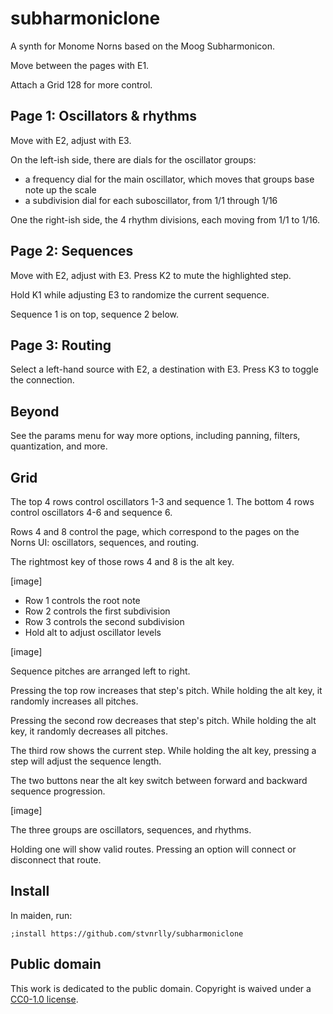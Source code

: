# subharmoniclone

A synth for Monome Norns based on the Moog Subharmonicon.

Move between the pages with E1.

Attach a Grid 128 for more control.

## Page 1: Oscillators & rhythms

Move with E2, adjust with E3.

On the left-ish side, there are dials for the oscillator groups:
- a frequency dial for the main oscillator, which moves that groups base note up the scale
- a subdivision dial for each suboscillator, from 1/1 through 1/16

One the right-ish side, the 4 rhythm divisions, each moving from 1/1 to 1/16.

## Page 2: Sequences

Move with E2, adjust with E3. Press K2 to mute the highlighted step.

Hold K1 while adjusting E3 to randomize the current sequence.

Sequence 1 is on top, sequence 2 below.

## Page 3: Routing

Select a left-hand source with E2, a destination with E3. Press K3 to toggle the connection.

## Beyond

See the params menu for way more options, including panning, filters, quantization, and more.

## Grid

The top 4 rows control oscillators 1-3 and sequence 1. The bottom 4 rows control oscillators 4-6 and sequence 6.

Rows 4 and 8 control the page, which correspond to the pages on the Norns UI: oscillators, sequences, and routing. 

The rightmost key of those rows 4 and 8 is the alt key.

[image]

- Row 1 controls the root note
- Row 2 controls the first subdivision
- Row 3 controls the second subdivision
- Hold alt to adjust oscillator levels

[image]

Sequence pitches are arranged left to right.

Pressing the top row increases that step's pitch. While holding the alt key, it randomly increases all pitches.

Pressing the second row decreases that step's pitch. While holding the alt key, it randomly decreases all pitches.

The third row shows the current step. While holding the alt key, pressing a step will adjust the sequence length.

The two buttons near the alt key switch between forward and backward sequence progression.

[image]

The three groups are oscillators, sequences, and rhythms.

Holding one will show valid routes. Pressing an option will connect or disconnect that route.

## Install

In maiden, run:
```
;install https://github.com/stvnrlly/subharmoniclone
```

## Public domain

This work is dedicated to the public domain. Copyright is waived under a
[CC0-1.0 license](LICENSE.md).
